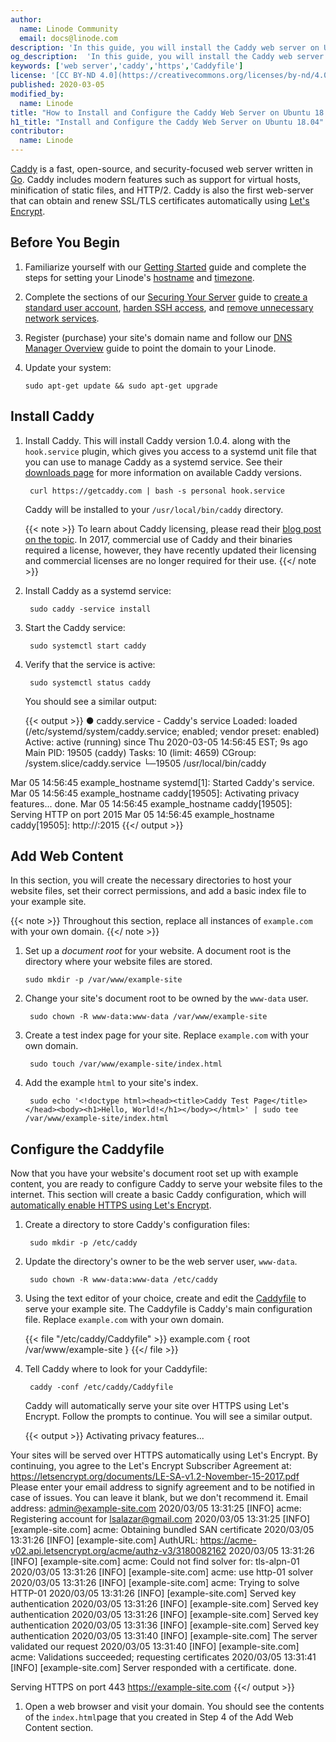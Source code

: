 ```yaml
---
author:
  name: Linode Community
  email: docs@linode.com
description: 'In this guide, you will install the Caddy web server on Ubuntu 18.04. You will also configure Caddy to serve your site''s domain over HTTPS.'
og_description:  'In this guide, you will install the Caddy web server on Ubuntu 18.04. You will also configure Caddy to serve your site''s domain over HTTPS.'
keywords: ['web server','caddy','https','Caddyfile']
license: '[CC BY-ND 4.0](https://creativecommons.org/licenses/by-nd/4.0)'
published: 2020-03-05
modified_by:
  name: Linode
title: "How to Install and Configure the Caddy Web Server on Ubuntu 18.04"
h1_title: "Install and Configure the Caddy Web Server on Ubuntu 18.04"
contributor:
  name: Linode
---
```


[Caddy](https://caddyserver.com/) is a fast, open-source, and security-focused web server written in [Go](https://golang.org/). Caddy includes modern features such as support for virtual hosts, minification of static files, and HTTP/2. Caddy is also the first web-server that can obtain and renew SSL/TLS certificates automatically using [Let's Encrypt](https://letsencrypt.org/).

## Before You Begin

1.  Familiarize yourself with our [Getting Started](/docs/getting-started) guide and complete the steps for setting your Linode's [hostname](/docs/getting-started/#set-the-hostname) and [timezone](/docs/getting-started/#set-the-timezone).

1.  Complete the sections of our [Securing Your Server](/docs/security/securing-your-server) guide to [create a standard user account](/docs/security/securing-your-server/#add-a-limited-user-account), [harden SSH access](/docs/security/securing-your-server/#harden-ssh-access), and [remove unnecessary network services](/docs/security/securing-your-server/#remove-unused-network-facing-services).

1.  Register (purchase) your site's domain name and follow our [DNS Manager Overview](/docs/networking/dns/dns-manager-overview#add-records) guide to point the domain to your Linode.

1.  Update your system:

        sudo apt-get update && sudo apt-get upgrade

## Install Caddy

1. Install Caddy. This will install Caddy version 1.0.4. along with the `hook.service` plugin, which gives you access to a systemd unit file that you can use to manage Caddy as a systemd service. See their [downloads page](https://caddyserver.com/v1/download) for more information on available Caddy versions.

        curl https://getcaddy.com | bash -s personal hook.service

    Caddy will be installed to your `/usr/local/bin/caddy` directory.

    {{< note >}}
To learn about Caddy licensing, please read their [blog post on the topic](https://caddyserver.com/v1/blog/announcing-caddy-1_0-caddy-2-caddy-enterprise). In 2017, commercial use of Caddy and their binaries required a license, however, they have recently updated their licensing and commercial licenses are no longer required for their use.
    {{</ note >}}

1. Install Caddy as a systemd service:

        sudo caddy -service install

1. Start the Caddy service:

        sudo systemctl start caddy

1. Verify that the service is active:

        sudo systemctl status caddy

    You should see a similar output:

    {{< output >}}
● caddy.service - Caddy's service
   Loaded: loaded (/etc/systemd/system/caddy.service; enabled; vendor preset: enabled)
   Active: active (running) since Thu 2020-03-05 14:56:45 EST; 9s ago
 Main PID: 19505 (caddy)
    Tasks: 10 (limit: 4659)
   CGroup: /system.slice/caddy.service
           └─19505 /usr/local/bin/caddy

Mar 05 14:56:45 example_hostname systemd[1]: Started Caddy's service.
Mar 05 14:56:45 example_hostname caddy[19505]: Activating privacy features... done.
Mar 05 14:56:45 example_hostname caddy[19505]: Serving HTTP on port 2015
Mar 05 14:56:45 example_hostname caddy[19505]: http://:2015
    {{</ output >}}

## Add Web Content

In this section, you will create the necessary directories to host your website files, set their correct permissions, and add a basic index file to your example site.

{{< note >}}
Throughout this section, replace all instances of `example.com` with your own domain.
{{</ note >}}

1.  Set up a *document root* for your website. A document root is the directory where your website files are stored.

        sudo mkdir -p /var/www/example-site

1. Change your site's document root to be owned by the `www-data` user.

        sudo chown -R www-data:www-data /var/www/example-site

1. Create a test index page for your site. Replace `example.com` with your own domain.

        sudo touch /var/www/example-site/index.html

1. Add the example `html` to your site's index.

        sudo echo '<!doctype html><head><title>Caddy Test Page</title></head><body><h1>Hello, World!</h1></body></html>' | sudo tee /var/www/example-site/index.html

## Configure the Caddyfile

Now that you have your website's document root set up with example content, you are ready to configure Caddy to serve your website files to the internet. This section will create a basic Caddy configuration, which will [automatically enable HTTPS using Let's Encrypt](https://caddyserver.com/v1/).

1. Create a directory to store Caddy's configuration files:

        sudo mkdir -p /etc/caddy

1. Update the directory's owner to be the web server user, `www-data`.

        sudo chown -R www-data:www-data /etc/caddy

1. Using the text editor of your choice, create and edit the [Caddyfile](https://caddyserver.com/docs/caddyfile-tutorial) to serve your example site. The Caddyfile is Caddy's main configuration file. Replace `example.com` with your own domain.

      {{< file "/etc/caddy/Caddyfile" >}}
example.com {
    root /var/www/example-site
}
      {{</ file >}}

1. Tell Caddy where to look for your Caddyfile:

        caddy -conf /etc/caddy/Caddyfile

    Caddy will automatically serve your site over HTTPS using Let's Encrypt. Follow the prompts to continue. You will see a similar output.

    {{< output >}}
Activating privacy features...

Your sites will be served over HTTPS automatically using Let's Encrypt.
By continuing, you agree to the Let's Encrypt Subscriber Agreement at:
  https://letsencrypt.org/documents/LE-SA-v1.2-November-15-2017.pdf
Please enter your email address to signify agreement and to be notified
in case of issues. You can leave it blank, but we don't recommend it.
  Email address: admin@example-site.com
2020/03/05 13:31:25 [INFO] acme: Registering account for lsalazar@gmail.com
2020/03/05 13:31:25 [INFO] [example-site.com] acme: Obtaining bundled SAN certificate
2020/03/05 13:31:26 [INFO] [example-site.com] AuthURL: https://acme-v02.api.letsencrypt.org/acme/authz-v3/3180082162
2020/03/05 13:31:26 [INFO] [example-site.com] acme: Could not find solver for: tls-alpn-01
2020/03/05 13:31:26 [INFO] [example-site.com] acme: use http-01 solver
2020/03/05 13:31:26 [INFO] [example-site.com] acme: Trying to solve HTTP-01
2020/03/05 13:31:26 [INFO] [example-site.com] Served key authentication
2020/03/05 13:31:26 [INFO] [example-site.com] Served key authentication
2020/03/05 13:31:26 [INFO] [example-site.com] Served key authentication
2020/03/05 13:31:36 [INFO] [example-site.com] Served key authentication
2020/03/05 13:31:40 [INFO] [example-site.com] The server validated our request
2020/03/05 13:31:40 [INFO] [example-site.com] acme: Validations succeeded; requesting certificates
2020/03/05 13:31:41 [INFO] [example-site.com] Server responded with a certificate.
done.

Serving HTTPS on port 443
https://example-site.com
    {{</ output >}}

1. Open a web browser and visit your domain. You should see the contents of the `index.html`page that you created in Step 4 of the Add Web Content section.
